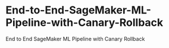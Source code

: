 # End-to-End-SageMaker-ML-Pipeline-with-Canary-Rollback
End to End SageMaker ML Pipeline with Canary Rollback
